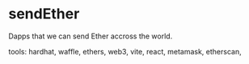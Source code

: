 # sendEther
Dapps that we can send Ether accross the world.

tools:
hardhat, waffle, ethers, web3, vite, react, metamask, etherscan,
